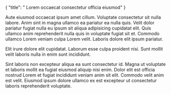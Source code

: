 {
  "title": " Lorem occaecat consectetur officia eiusmod"
}

Aute eiusmod occaecat ipsum amet cillum. Voluptate consectetur sit nulla labore. Anim sint in magna ullamco ea pariatur ea nulla quis. Velit dolor pariatur fugiat nulla eu ipsum sit aliqua adipisicing cupidatat elit. Quis ullamco anim reprehenderit nulla quis in voluptate fugiat sit et. Commodo ullamco Lorem veniam culpa Lorem velit. Laboris dolore elit ipsum pariatur.

Elit irure dolore elit cupidatat. Laborum esse culpa proident nisi. Sunt mollit velit laboris nulla in enim sunt incididunt.

Sint laboris non excepteur aliqua ea sunt consectetur id. Magna ut voluptate et laboris mollit ea fugiat eiusmod aliquip nisi enim. Dolor elit est officia nostrud Lorem et fugiat incididunt veniam anim sit elit. Commodo velit anim est velit. Eiusmod ipsum dolore ullamco ex est excepteur ut consectetur laboris reprehenderit voluptate.